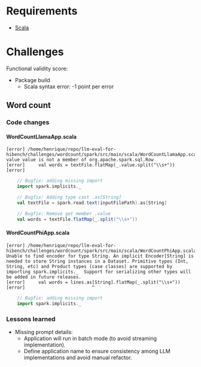 # Requirements

- [Scala](https://www.scala-lang.org/download/)

# Challenges

Functional validity score:
- Package build
  - Scala syntax error: -1 point per error 

## Word count

### Code changes

#### WordCountLlamaApp.scala

```log
[error] /home/henrique/repo/llm-eval-for-hibench/challenges/wordcount/spark/src/main/scala/WordCountLlamaApp.scala:17:36: value value is not a member of org.apache.spark.sql.Row
[error]     val words = textFile.flatMap(_.value.split("\\s+"))
[error]            
```

```scala
    // Bugfix: adding missing import
    import spark.implicits._

    // Bugfix: Adding type cast .as[String]
    val textFile = spark.read.text(inputFilePath).as[String]

    // Bugfix: Remove get member .value
    val words = textFile.flatMap(_.split("\\s+"))
```

#### WordCountPhiApp.scala

```log
[error] /home/henrique/repo/llm-eval-for-hibench/challenges/wordcount/spark/src/main/scala/WordCountPhiApp.scala:20:25: Unable to find encoder for type String. An implicit Encoder[String] is needed to store String instances in a Dataset. Primitive types (Int, String, etc) and Product types (case classes) are supported by importing spark.implicits._  Support for serializing other types will be added in future releases.
[error]     val words = lines.as[String].flatMap(_.split("\\s+"))
[error]                         ^
```

```scala
    // Bugfix: adding missing import
    import spark.implicits._
```

### Lessons learned

- Missing prompt details:
  - Application will run in batch mode (to avoid streaming implementation).
  - Define application name to ensure consistency among LLM implementations and avoid manual refactor.


